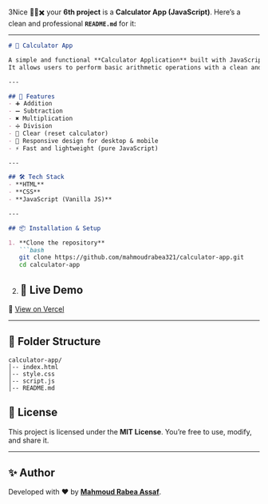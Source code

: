 3Nice 🔢➗✖️ your **6th project** is a **Calculator App (JavaScript)**.
Here’s a clean and professional **`README.md`** for it:

---

````markdown
# 🧮 Calculator App

A simple and functional **Calculator Application** built with JavaScript.  
It allows users to perform basic arithmetic operations with a clean and user-friendly interface.

---

## 🚀 Features
- ➕ Addition  
- ➖ Subtraction  
- ✖️ Multiplication  
- ➗ Division  
- 🧹 Clear (reset calculator)  
- 📱 Responsive design for desktop & mobile  
- ⚡ Fast and lightweight (pure JavaScript)  

---

## 🛠️ Tech Stack
- **HTML**  
- **CSS**  
- **JavaScript (Vanilla JS)**  

---

## 📦 Installation & Setup

1. **Clone the repository**  
   ```bash
   git clone https://github.com/mahmoudrabea321/calculator-app.git
   cd calculator-app
````

2. ## 🚀 Live Demo
🔗 [View on Vercel](https://calculator-beta-indol-16.vercel.app/)


---

## 📂 Folder Structure

```
calculator-app/
│-- index.html
│-- style.css
│-- script.js
│-- README.md
```



## 📜 License

This project is licensed under the **MIT License**.
You’re free to use, modify, and share it.

---

## ✨ Author

Developed with ❤️ by [**Mahmoud Rabea Assaf**](https://github.com/mahmoudrabea321).


